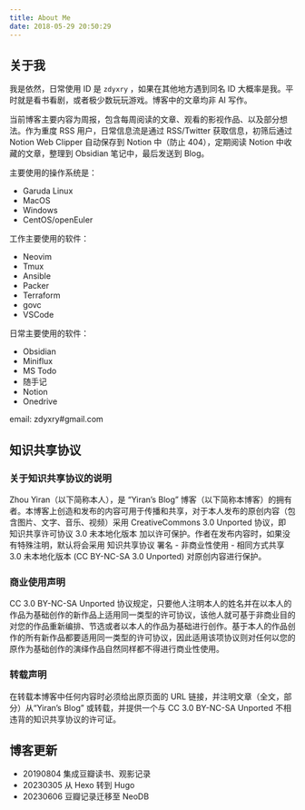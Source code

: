 ```yaml
---
title: About Me
date: 2018-05-29 20:50:29
---
```


## 关于我

我是依然，日常使用 ID 是 `zdyxry` ，如果在其他地方遇到同名 ID 大概率是我。平时就是看书看剧，或者极少数玩玩游戏。博客中的文章均非 AI 写作。

当前博客主要内容为周报，包含每周阅读的文章、观看的影视作品、以及部分想法。作为重度 RSS 用户，日常信息流是通过 RSS/Twitter 获取信息，初筛后通过 Notion Web Clipper 自动保存到 Notion 中（防止 404），定期阅读 Notion 中收藏的文章，整理到 Obsidian 笔记中，最后发送到 Blog。


主要使用的操作系统是：
- Garuda Linux
- MacOS
- Windows
- CentOS/openEuler

工作主要使用的软件：
- Neovim
- Tmux
- Ansible
- Packer
- Terraform
- govc
- VSCode

日常主要使用的软件：
- Obsidian
- Miniflux
- MS Todo
- 随手记
- Notion
- Onedrive

email: zdyxry#gmail.com


## 知识共享协议

### 关于知识共享协议的说明
Zhou Yiran（以下简称本人），是 “Yiran’s Blog” 博客（以下简称本博客）的拥有者。本博客上创造和发布的内容可用于传播和共享，对于本人发布的原创内容（包含图片、文字、音乐、视频）采用 CreativeCommons 3.0 Unported 协议，即 知识共享许可协议 3.0 未本地化版本 加以许可保护。作者在发布内容时，如果没有特殊注明，默认将会采用 知识共享协议 署名 - 非商业性使用 - 相同方式共享 3.0 未本地化版本 (CC BY-NC-SA 3.0 Unported) 对原创内容进行保护。

### 商业使用声明
CC 3.0 BY-NC-SA Unported 协议规定，只要他人注明本人的姓名并在以本人的作品为基础创作的新作品上适用同一类型的许可协议，该他人就可基于非商业目的对您的作品重新编排、节选或者以本人的作品为基础进行创作。基于本人的作品创作的所有新作品都要适用同一类型的许可协议，因此适用该项协议则对任何以您的原作为基础创作的演绎作品自然同样都不得进行商业性使用。

### 转载声明
在转载本博客中任何内容时必须给出原页面的 URL 链接，并注明文章（全文，部分）从“Yiran’s Blog” 或转载，并提供一个与 CC 3.0 BY-NC-SA Unported 不相违背的知识共享协议的许可证。


## 博客更新

* 20190804 集成豆瓣读书、观影记录
* 20230305 从 Hexo 转到 Hugo
* 20230606 豆瓣记录迁移至 NeoDB